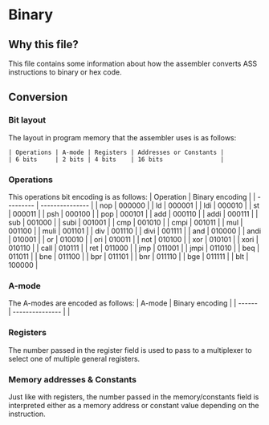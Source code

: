 # Binary

## Why this file?
This file contains some information about how the assembler converts ASS instructions to binary or hex code.

## Conversion
### Bit layout
The layout in program memory that the assembler uses is as follows:  
```
| Operations | A-mode | Registers | Addresses or Constants |
| 6 bits     | 2 bits | 4 bits    | 16 bits                |
```

### Operations
This operations bit encoding is as follows:
| Operation | Binary encoding |
| --------- | --------------- |
| nop       | 000000          |
| ld        | 000001          |
| ldi       | 000010          |
| st        | 000011          |
| psh       | 000100          |
| pop       | 000101          |
| add       | 000110          |
| addi      | 000111          |
| sub       | 001000          |
| subi      | 001001          |
| cmp       | 001010          |
| cmpi      | 001011          |
| mul       | 001100          |
| muli      | 001101          |
| div       | 001110          |
| divi      | 001111          |
| and       | 010000          |
| andi      | 010001          |
| or        | 010010          |
| ori       | 010011          |
| not       | 010100          |
| xor       | 010101          |
| xori      | 010110          |
| call      | 010111          |
| ret       | 011000          |
| jmp       | 011001          |
| jmpi      | 011010          |
| beq       | 011011          |
| bne       | 011100          |
| bpr       | 011101          |
| bnr       | 011110          |
| bge       | 011111          |
| blt       | 100000          |

### A-mode
The A-modes are encoded as follows:
| A-mode | Binary encoding |
| ------ | --------------- |
| 

### Registers
The number passed in the register field is used to pass to a multiplexer to select
one of multiple general registers.

### Memory addresses & Constants
Just like with registers, the number passed in the memory/constants field is interpreted
either as a memory address or constant value depending on the instruction.
